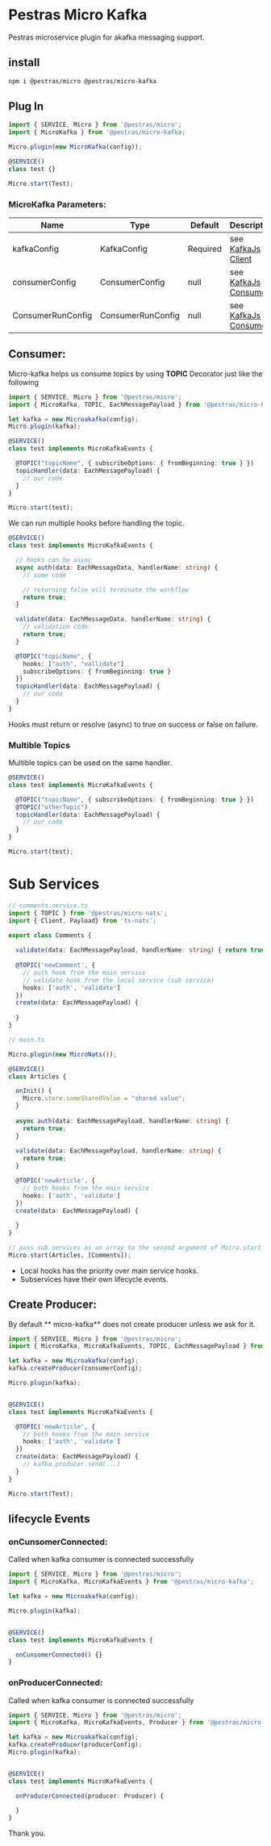# Pestras Micro Kafka

Pestras microservice plugin for akafka messaging support.

## install

```bash
npm i @pestras/micro @pestras/micro-kafka
```

## Plug In

```ts
import { SERVICE, Micro } from '@pestras/micro';
import { MicroKafka } from '@pestras/micro-kafka;

Micro.plugin(new MicroKafka(config));

@SERVICE()
class test {}

Micro.start(Test);
```

### MicroKafka Parameters:

Name              | Type              | Default       | Description
----              | ----              | ----          | ----
kafkaConfig       | KafkaConfig       | Required      | see [KafkaJs Client](https://kafka.js.org/docs/configuration)
consumerConfig    | ConsumerConfig    | null          | see [KafkaJs Consumer](https://kafka.js.org/docs/consuming#a-name-options-a-options)
ConsumerRunConfig | ConsumerRunConfig | null          | see [KafkaJs Consumer](https://kafka.js.org/docs/consuming)

## Consumer:

Micro-kafka helps us consume topics by using **TOPIC** Decorator just like the following

```ts
import { SERVICE, Micro } from '@pestras/micro';
import { MicroKafka, TOPIC, EachMessagePayload } from '@pestras/micro-kafka';

let kafka = new Microakafka(config);
Micro.plugin(kafka);

@SERVICE()
class test implements MicroKafkaEvents {

  @TOPIC("topicName", { subscribeOptions: { fromBeginning: true } })
  topicHandler(data: EachMessagePayload) {
    // our code
  }
}

Micro.start(test);
```

We can run multiple hooks before handling the topic.

```ts
@SERVICE()
class test implements MicroKafkaEvents {

  // hooks can be async
  async auth(data: EachMessageData, handlerName: string) {
    // some code

    // returning false will terminate the workflow
    return true;
  }

  validate(data: EachMessageData, handlerName: string) {
    // validation code
    return true;
  }

  @TOPIC("topicName", {
    hooks: ["auth", "vallidate"]
    subscribeOptions: { fromBeginning: true }
  })
  topicHandler(data: EachMessagePayload) {
    // our code
  }
}
```

Hooks must return or resolve (async) to true on success or false on failure.

### Multible Topics

Multible topics can be used on the same handler.

```ts
@SERVICE()
class test implements MicroKafkaEvents {

  @TOPIC("topicName", { subscribeOptions: { fromBeginning: true } })
  @TOPIC("otherTopic")
  topicHandler(data: EachMessagePayload) {
    // our code
  }
}

Micro.start(test);
```

# Sub Services

```ts
// comments.service.ts
import { TOPIC } from '@pestras/micro-nats';
import { Client, Payload} from 'ts-nats';

export class Comments {
  
  validate(data: EachMessagePayload, handlerName: string) { return true }
  
  @TOPIC('newComment', {
    // auth hook from the main service
    // validate hook from the local service (sub service)
    hooks: ['auth', 'validate']
  })
  create(data: EachMessagePayload) {
    
  }
}
```

```ts
// main.ts

Micro.plugin(new MicroNats());

@SERVICE()
class Articles {

  onInit() {    
    Micro.store.someSharedValue = "shared value";
  }
  
  async auth(data: EachMessagePayload, handlerName: string) {
    return true;
  }
  
  validate(data: EachMessagePayload, handlerName: string) {
    return true;
  }

  @TOPIC('newArticle', {
    // both hooks from the main service
    hooks: ['auth', 'validate']
  })
  create(data: EachMessagePayload) {
    
  }
}

// pass sub services as an array to the second argument of Micro.start method
Micro.start(Articles, [Comments]);
```

* Local hooks has the priority over main service hooks.
* Subservices have their own lifecycle events.

## Create Producer:

By default ** micro-kafka** does not create producer unless we ask for it.

```ts
import { SERVICE, Micro } from '@pestras/micro';
import { MicroKafka, MicroKafkaEvents, TOPIC, EachMessagePayload } from '@pestras/micro-kafka';

let kafka = new Microakafka(config);
kafka.createProducer(consumerConfig);

Micro.plugin(kafka);


@SERVICE()
class test implements MicroKafkaEvents {

  @TOPIC('newArticle', {
    // both hooks from the main service
    hooks: ['auth', 'validate']
  })
  create(data: EachMessagePayload) {
    // kafka.producer.send(...)
  }
}

Micro.start(Test);
```

## lifecycle Events

### onCunsomerConnected:

Called when kafka consumer is connected successfully

```ts
import { SERVICE, Micro } from '@pestras/micro';
import { MicroKafka, MicroKafkaEvents } from '@pestras/micro-kafka';

let kafka = new Microakafka(config);

Micro.plugin(kafka);


@SERVICE()
class test implements MicroKafkaEvents {

  onCunsomerConnected() {}
}
```

### onProducerConnected:

Called when kafka consumer is connected successfully

```ts
import { SERVICE, Micro } from '@pestras/micro';
import { MicroKafka, MicroKafkaEvents, Producer } from '@pestras/micro-kafka';

let kafka = new Microakafka(config);
kafka.createProducer(producerConfig);
Micro.plugin(kafka);


@SERVICE()
class test implements MicroKafkaEvents {

  onProducerConnected(producer: Producer) {

  }
}
```

Thank you.